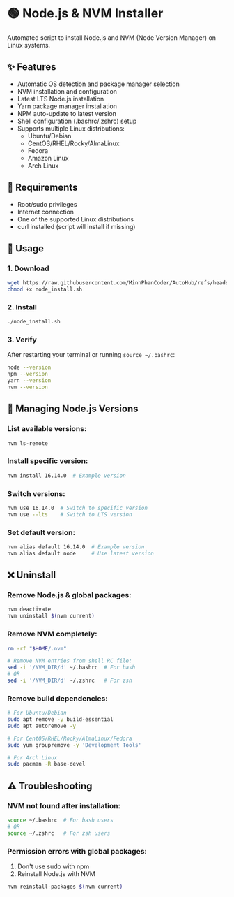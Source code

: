 # 🟢 Node.js & NVM Installer

Automated script to install Node.js and NVM (Node Version Manager) on Linux systems.

## ✨ Features

- Automatic OS detection and package manager selection
- NVM installation and configuration
- Latest LTS Node.js installation
- Yarn package manager installation
- NPM auto-update to latest version
- Shell configuration (.bashrc/.zshrc) setup
- Supports multiple Linux distributions:
  - Ubuntu/Debian
  - CentOS/RHEL/Rocky/AlmaLinux
  - Fedora
  - Amazon Linux
  - Arch Linux

## 🔧 Requirements

- Root/sudo privileges
- Internet connection
- One of the supported Linux distributions
- curl installed (script will install if missing)

## 🚀 Usage

### 1. Download
```bash
wget https://raw.githubusercontent.com/MinhPhanCoder/AutoHub/refs/heads/master/node_install/node_install.sh
chmod +x node_install.sh
```

### 2. Install
```bash
./node_install.sh
```

### 3. Verify
After restarting your terminal or running `source ~/.bashrc`:
```bash
node --version
npm --version
yarn --version
nvm --version
```

## 🔄 Managing Node.js Versions

### List available versions:
```bash
nvm ls-remote
```

### Install specific version:
```bash
nvm install 16.14.0  # Example version
```

### Switch versions:
```bash
nvm use 16.14.0  # Switch to specific version
nvm use --lts    # Switch to LTS version
```

### Set default version:
```bash
nvm alias default 16.14.0  # Example version
nvm alias default node     # Use latest version
```

## ❌ Uninstall

### Remove Node.js & global packages:
```bash
nvm deactivate
nvm uninstall $(nvm current)
```

### Remove NVM completely:
```bash
rm -rf "$HOME/.nvm"

# Remove NVM entries from shell RC file:
sed -i '/NVM_DIR/d' ~/.bashrc  # For bash
# OR
sed -i '/NVM_DIR/d' ~/.zshrc   # For zsh
```

### Remove build dependencies:
```bash
# For Ubuntu/Debian
sudo apt remove -y build-essential
sudo apt autoremove -y

# For CentOS/RHEL/Rocky/AlmaLinux/Fedora
sudo yum groupremove -y 'Development Tools'

# For Arch Linux
sudo pacman -R base-devel
```

## ⚠️ Troubleshooting

### NVM not found after installation:
```bash
source ~/.bashrc  # For bash users
# OR
source ~/.zshrc   # For zsh users
```

### Permission errors with global packages:
1. Don't use sudo with npm
2. Reinstall Node.js with NVM
```bash
nvm reinstall-packages $(nvm current)
```